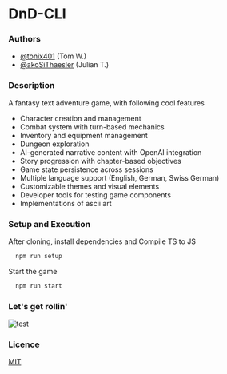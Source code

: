 
# DnD-CLI

### Authors

- [@tonix401](https://github.com/tonix401) (Tom W.)
- [@akoSiThaesler](https://github.com/akoSiThaesler) (Julian T.)

### Description
A fantasy text adventure game, with following cool features

- Character creation and management
- Combat system with turn-based mechanics
- Inventory and equipment management
- Dungeon exploration
- AI-generated narrative content with OpenAI integration
- Story progression with chapter-based objectives
- Game state persistence across sessions
- Multiple language support (English, German, Swiss German)
- Customizable themes and visual elements
- Developer tools for testing game components
- Implementations of ascii art

### Setup and Execution

After cloning, install dependencies and Compile TS to JS

```bash
  npm run setup
```

Start the game

```bash
  npm run start
```

### Let's get rollin'
![test](https://media.giphy.com/media/v1.Y2lkPTc5MGI3NjExdXo5cGg4eHpmZTZqYmtkcWJmdHMzZWozNHMyZDd4dHd4c2NsN2ZsNSZlcD12MV9naWZzX3NlYXJjaCZjdD1n/3oriNPdeu2W1aelciY/giphy.gif)

### Licence
[MIT](https://choosealicense.com/licenses/mit/)